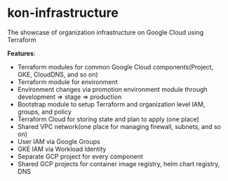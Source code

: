 # kon-infrastructure

The showcase of organization infrastructure on Google Cloud using Terraform

**Features**:

- Terraform modules for common Google Cloud components(Project, GKE, CloudDNS, and so on)
- Terraform module for environment
- Environment changes via promotion environment module through development => stage => production
- Bootstrap module to setup Terraform and organization level IAM, groups, and policy
- Terraform Cloud for storing state and plan to apply (one place)
- Shared VPC network(one place for managing firewall, subnets, and so on)
- User IAM via Google Groups
- GKE IAM via Workload Identity
- Separate GCP project for every component
- Shared GCP projects for container image registry, helm chart registry, DNS
